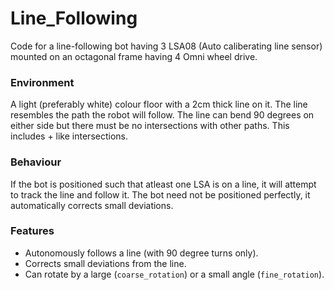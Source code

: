 # Line_Following
Code for a line-following bot having 3 LSA08 (Auto caliberating line sensor) mounted on an octagonal frame having 4 Omni wheel drive.

### Environment
A light (preferably white) colour floor with a 2cm thick line on it. The line resembles the path the robot will follow. The line can bend 90 degrees on either side but there must be no intersections with other paths. This includes + like intersections.

### Behaviour
If the bot is positioned such that atleast one LSA is on a line, it will attempt to track the line and follow it. The bot need not be positioned perfectly, it automatically corrects small deviations.

### Features
- Autonomously follows a line (with 90 degree turns only).
- Corrects small deviations from the line.
- Can rotate by a large (`coarse_rotation`) or a small angle (`fine_rotation`).

